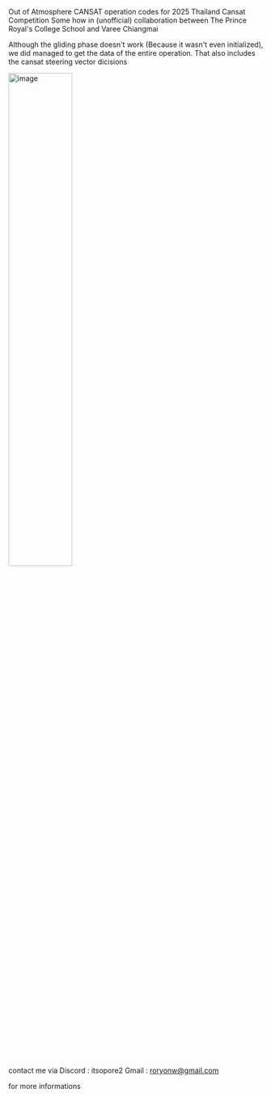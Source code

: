 Out of Atmosphere CANSAT operation codes for 2025 Thailand Cansat Competition
Some how in (unofficial) collaboration between The Prince Royal's College School and Varee Chiangmai

Although the gliding phase doesn't work (Because it wasn't even initialized), we did managed to get the data of the entire operation. 
That also includes the cansat steering vector dicisions

<img src="https://github.com/user-attachments/assets/a015383d-f600-4d13-bb96-537ffb7df3fe" alt="image" width="50%">

contact me via
Discord : itsopore2
Gmail : roryonw@gmail.com 

for more informations


